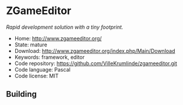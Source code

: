 # ZGameEditor

_Rapid development solution with a tiny footprint._

- Home: http://www.zgameeditor.org/
- State: mature
- Download: http://www.zgameeditor.org/index.php/Main/Download
- Keywords: framework, editor
- Code repository: https://github.com/VilleKrumlinde/zgameeditor.git
- Code language: Pascal
- Code license: MIT

## Building
